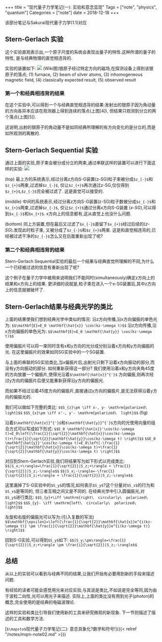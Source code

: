+++
title = "现代量子力学笔记(一): 实验和意念显现"
Tags = ["note", "physics", "quantum"]
Categories = ["note"]
date = 2018-12-18
+++

该部分笔记与Sakurai现代量子力学(1.1)对应

## Stern-Gerlach 实验
这个实验直观表示出,一个原子尺度的系统会表现出量子的特性.这种所谓的量子的特性,
是与经典物理的直觉相违背的.

实验的装置如下:
![](https://upload.wikimedia.org/wikipedia/commons/e/ee/Stern-Gerlach_experiment_svg.svg)
(Wiki图)银原子经过特定方向的磁场,在探测设备上得到该银原子的落点; (1) furnace, (2) beam of silver atoms,
(3) inhomogeneous magnetic field, (4) classically expected result, (5) observed result

### 第一个和经典相违背的结果

在这个实验中,可以得到一个与经典直觉相违背的结果:发射出的银原子因为角动量的方向各异本应该在观测器上得到连续的落点(上图[4]),
但结果只观测到分立的两个落点(上图[5]).

这说明,出射的银原子的角动量不是如同经典所理解的有方向变化的是分立的,而是如所观测的离散的.

## Stern-Gerlach Sequential 实验
通过上面的实验,原子束会被分成分立的两束,通过串联这样的装置可以进行下面这样的实验:
![](https://upload.wikimedia.org/wikipedia/commons/3/35/Sg-seq.svg)

(top) 最上方的系统表示,经过分离z方向S-G装置(z-SG)粒子束被分成`$z_{-}$`和`$z_{+}$`两束,过滤掉`$z_{-}$`,
仅让`$z_{+}$`再次通过z-SG,仅仅得到`$z_{+}$`,`$z_{-}$`完全被过滤了.
这是直觉可以接受的.

(middle) 中间的系统表示,经过分离z方向S-G装置(z-SG)粒子数被分成`$z_{-}$`和`$z_{+}$`两束,过滤掉`$z_{-}$`,
仅让`$z_{+}$`通过分离x方向S-G装置 (*x-SG*),可以得到`$x_{-}$`和`$x_{+}$`.
x方向上的信息都有,这从直觉上也没什么问题.

(bottom) 同上方装置,但在最后又过滤了`$x_{-}$`直留下`$x_{+}$`经过后续的(*z-SG*).发现此时粒子束,
又被分成了`$z_{-}$`和`$z_{+}$`两束.
这是和直觉相违背的,已经被过滤干净的`$z_{-}$`怎么又在后面重新出现了呢?

### 第二个和经典相违背的结果
Stern-Gerlach Sequential实验的最后一个结果与经典直觉所理解的不同,为什么一个已经被过滤的信息有重新出现了呢?

这个例子在量子力学中被用来说明我们不能同时(simultaneously)确定z方向上的结果和x方向上的结果.
更详细的说就是,粒子束在进入一个x-SG装置后,其中z方向上的信息就被破坏了.

## Stern-Gerlach结果与经典光学的类比
上面的结果使我们想到经典光学中类似的情况:
沿z方向传播,沿x方向偏振的单色光为:
`$$\mathbf{E}=E_0 \mathbf{\hat{x}} \cos(kz-\omega t)$$`
沿z方向传播,沿x方向偏振的单色光为:
`$$\mathbf{E}=E_0 \mathbf{\hat{y}} \cos(kz-\omega t)$$`

使用偏振片可以将一束同时含有x和y方向的光分成分别沿着x方向和y方向偏振的光.
在这里偏振片的效果如同SG实验中的一个SG装置.

与上面的串联的SG实验类比,当x偏振片后,出射光只剩下沿着x方向振动的部分,而没有y方向振动的部分.
如何重新获得这一部分? 我们使用沿着x和y方向夹角45度的方向放置一个偏振片,使得光沿着`$\mathbf{\hat{x}}^{'}$`
方向偏振,则再次经过y方向的偏振片后便又能重新获得沿y方向的偏振光.

而如果不经过沿着45度方向的偏振片,直接通过y方向的偏振片,是无法获得沿着y方向的偏振光的.

我们可以做如下完整的类比:
`$$S_{z}\pm \iff x-, y- \mathrm{polarized\  light}$$`
`$$S_{x}\pm \iff x'-, y'- \mathrm{polarized\  light}$$`
(fig)

沿着`$\mathbf{\hat{x}}^{'}$`和`$\mathbf{\hat{y}}^{'}$`方向的光使用向量的组合方式可以写成如下形式:
`$$E_0 \mathbf{\hat{x}}'\cos(kz-\omega t)=E_0\left[\frac{1}{\sqrt{2}}\mathbf{\hat{x}}\cos(kz-\omega t)+\frac{1}{\sqrt{2}}\mathbf{\hat{y}}\cos(kz-\omega t) \right]$$`
`$$E_0 \mathbf{\hat{y}}'\cos(kz-\omega t)=E_0\left[-\frac{1}{\sqrt{2}}\mathbf{\hat{x}}\cos(kz-\omega t)+\frac{1}{\sqrt{2}}\mathbf{\hat{y}}\cos(kz-\omega t) \right]$$`

对应到Stern-Gerlach实验,我们将结果写为如下形式以完成类比:
`$$|S_x;+\rangle=\frac{1}{\sqrt{2}}|S_z;+\rangle + \frac{1}{\sqrt{2}}|S_z;-\rangle$$`
`$$|S_x;-\rangle=-\frac{1}{\sqrt{2}}|S_z;+\rangle + \frac{1}{\sqrt{2}}|S_z;-\rangle$$`

这里漏掉了S-G实验中的`$S_y$`的情况,如何表示`$S_y$`?这个分量对`$S_z$`的行为和`$S_x$`是等同的,
但三者互相之间又是不同的.
在经典光学中引入圆偏振光,对`$S_y$`进行类比:
`$$S_{y}+\iff \mathrm{right\  circularly\  polarized\  light}$$`
`$$S_{y}- \iff \mathrm{left\  circularly\  polarized\  light}$$`

左旋和右旋的偏振光可以写为:(引入复数的写法)
`$$\mathbf{\epsilon}=\left[\frac{1}{\sqrt{2}}\mathbf{\hat{x}}e^{i(kz-\omega t)} \pm \frac{i}{\sqrt{2}}\mathbf{\hat{y}}e^{i(kz-\omega t)} \right]$$`

回到S-G实验,可以得到`$S_y$`如下:
`$$|S_y;\pm\rangle=\frac{1}{\sqrt{2}}|S_z;+\rangle \pm \frac{i}{\sqrt{2}}|S_z;-\rangle$$`

## 总结
从以上的实验可以看到与经典不同的结果,让我们开始有必要用到新的手段来描述问题.

有经验的读者可能会感觉用光来对应实验,与其说是类比,不如说是完全等同,因为由于波粒二向性,光可以用光子来描述.
实际上,上面的类比没有用到光子(photon)的概念,完全使用的是经典的电磁波理论.

这样的实验和类比引导我们使用新的工具来研究微观的新现象.
下一节则描述了描述的工具和数学方法.

[`$\mapsto$`现代量子力学笔记(二): 意念具象化?数学和符号!]({{< relref "/notes/mqm-note02.md" >}})
